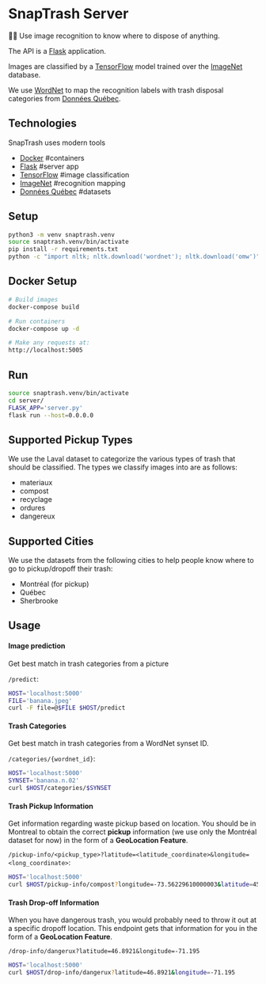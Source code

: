 # SnapTrash Server

:ghost::put_litter_in_its_place: Use image recognition to know where to dispose of anything.

The API is a [Flask](http://flask.pocoo.org) application.

Images are classified by a [TensorFlow](https://www.tensorflow.org/) model trained over the [ImageNet](http://www.image-net.org/) database.

We use [WordNet](https://wordnet.princeton.edu/) to map the recognition labels with trash disposal categories from [Données Québec](https://www.donneesquebec.ca/recherche/fr/dataset/matieres-residuelles-acceptees-par-collecte).

## Technologies
SnapTrash uses modern tools
* [Docker](https://www.docker.com/) #containers
* [Flask](http://flask.pocoo.org) #server app
* [TensorFlow](https://www.tensorflow.org/) #image classification
* [ImageNet](https://wordnet.princeton.edu/) #recognition mapping
* [Données Québec](https://www.donneesquebec.ca/recherche/fr/dataset/matieres-residuelles-acceptees-par-collecte) #datasets

## Setup

```sh
python3 -m venv snaptrash.venv
source snaptrash.venv/bin/activate
pip install -r requirements.txt
python -c "import nltk; nltk.download('wordnet'); nltk.download('omw')"
```

## Docker Setup
```sh
# Build images
docker-compose build

# Run containers
docker-compose up -d

# Make any requests at:
http://localhost:5005
```

## Run

```sh
source snaptrash.venv/bin/activate
cd server/
FLASK_APP='server.py'
flask run --host=0.0.0.0
```

## Supported Pickup Types
We use the Laval dataset to categorize the various types of trash that should be classified. The types we classify images into are as follows:

* materiaux
* compost
* recyclage
* ordures
* dangereux

## Supported Cities
We use the datasets from the following cities to help people know where to go to pickup/dropoff their trash:

* Montréal (for pickup)
* Québec
* Sherbrooke

## Usage

#### Image prediction
Get best match in trash categories from a picture

`/predict`:

```sh
HOST='localhost:5000'
FILE='banana.jpeg'
curl -F file=@$FILE $HOST/predict
```

#### Trash Categories
Get best match in trash categories from a WordNet synset ID.

`/categories/{wordnet_id}`:

```sh
HOST='localhost:5000'
SYNSET='banana.n.02'
curl $HOST/categories/$SYNSET
```

#### Trash Pickup Information
Get information regarding waste pickup based on location.
You should be in Montreal to obtain the correct **pickup** information (we use only the Montréal dataset for now) in the form of a **GeoLocation Feature**.

`/pickup-info/<pickup_type>?latitude=<latitude_coordinate>&longitude=<long_coordinate>`:

```sh
HOST='localhost:5000'
curl $HOST/pickup-info/compost?longitude=-73.56229610000003&latitude=45.4946761
```

#### Trash Drop-off Information
When you have dangerous trash, you would probably need to throw it out at a specific dropoff location. This endpoint gets that information for you in the form of a **GeoLocation Feature**.

`/drop-info/dangerux?latitude=46.8921&longitude=-71.195`

```sh
HOST='localhost:5000'
curl $HOST/drop-info/dangerux?latitude=46.8921&longitude=-71.195
```
